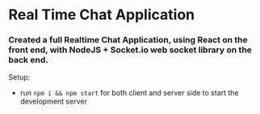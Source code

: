 # Real Time Chat Application
### Created a full Realtime Chat Application, using React on the front end, with NodeJS + Socket.io web socket library on the back end.
Setup:
- run ```npm i && npm start``` for both client and server side to start the development server
